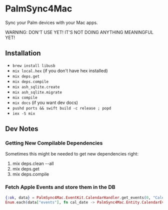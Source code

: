 # PalmSync4Mac

Sync your Palm devices with your Mac apps.

WARNING: DON'T USE YET! IT'S NOT DOING ANYTHING MEANINGFUL YET!

## Installation

- `brew install libusb`
- `mix local.hex` (if you don't have hex installed)
- `mix deps.get`
- `mix deps.compile`
- `mix ash_sqlite.create`
- `mix ash_sqlite.migrate`
- `mix compile`
- `mix docs` (if you want dev docs)
- `pushd ports && swift build -c release ; popd`
- `iex -S mix`

## Dev Notes

### Getting New Compilable Dependencies

Sometimes this might be needed to get new dependencies right:

1. mix deps.clean --all
1. mix deps.get
1. mix deps.compile

### Fetch Apple Events and store them in the DB

```elixir
{:ok, data} = PalmSync4Mac.EventKit.CalendarHandler.get_events(0, "Calendar")
Enum.each(data["events"], fn cal_date -> PalmSync4Mac.Entity.CalendarEvent |> Ash.Changeset.for_create(:create_or_update, cal_date) |> Ash.create! end)
```
